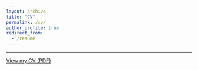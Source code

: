 ```yaml
---
layout: archive
title: "CV"
permalink: /cv/
author_profile: true
redirect_from:
  - /resume
---
```


---
<a href="https://github.com/lilhongxy/lilhongxy.github.io/blob/master/files/cv_hxy.pdf?raw=true" target="_blank">View my CV (PDF)</a>


